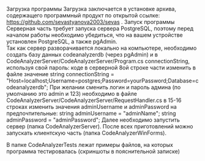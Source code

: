 Загрузка программы 
Загрузка заключается в установке архива, содержащего программный продукт по открытой ссылке: https://github.com/sevastyanova2003/sevas . 
Запуск программы 
Серверная часть требует запуска сервера PostgreSQL, поэтому перед началом работы 
необходимо убедиться, что на вашем устройстве установлен PostgreSQL, а также pgAdmin.  
Так как сервер разворачивается локально на компьютере, необходимо  создать базу данных codeanalyzerdb (через pgAdmin) и в CodeAnalyzerServer/CodeAnalyzerServer/Program.cs connectionString, используя свой пароль: коде в серверной 8ой строке части изменить в файле значение
string connectionString = "Host=localhost;Username=postgres;Password=yourPassword;Database=codeanalyzerdb"; 
При желании сменить логин и пароль админа (по умолчанию это admin и 123) необходимо 
в файле CodeAnalyzerServer/CodeAnalyzerServer/RequestHandler.cs в 15-16 строках изменить 
значения  adminUsername и  adminPassword на предпочтительные: 
string adminUsername = "adminName"; 
string adminPassword = "adminPassword"; 
Далее необходимо запустить сервер (папка  CodeAnalyzerServer). 
После всех приготовлений можно запускать клиентскую часть (папка CodeAnalyzerWinForms).

В папке CodeAnalyzerTests лежат примеры файлов, на которых программа тестировалась (скриншоты в пояснительной записке)
